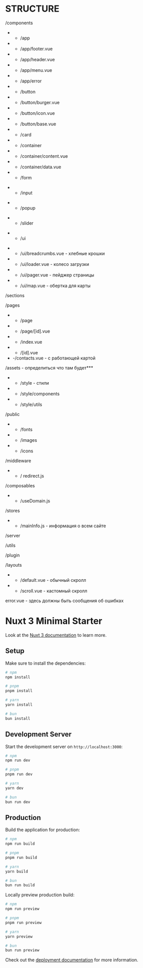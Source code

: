 # STRUCTURE

/components
- - /app
- - /app/footer.vue
- - /app/header.vue
- - /app/menu.vue
- - /app/error

- - /button
- - /button/burger.vue
- - /button/icon.vue
- - /button/base.vue

- - /card 

- - /container
- - /container/content.vue
- - /container/data.vue

- - /form
<!-- - - /form/feedback.vue - form with text, phone, email -->

- - /input
<!-- - - /input/radio.vue
- - /input/select.vue
- - /input/text.vue
- - /input/phone.vue
- - /input/email.vue
- - /input/file.vue -->

- - /popup
<!-- - - /popup/index.vue
- - /popup/feedback.vue
- - /popup/thanks.vue
- - /popup/error.vue -->

- - /slider
<!-- - -/slider/index.vue - одиночный слайдер
- -/slider/gallery.vue - слайдер текстовой страницы -->

- - /ui
<!-- - - /ui/social.vue - список соц сетей -->
<!-- - - /ui/accordion.vue - аккордеон  -->
- - /ui/breadcrumbs.vue - хлебные крошки
- - /ui/loader.vue - колесо загрузки
- - /ui/pager.vue - пейджер страницы
- - /ui/map.vue - обертка для карты

/sections

/pages
- - /page
- - /page/[id].vue
- - /index.vue
- - /[id].vue
- -/contacts.vue - с работающей картой

/assets - определиться что там будет***
- - /style - стили
- - /style/components
- - /style/utils

/public
- - /fonts 
- - /images
- - /icons

/middleware
- - / redirect.js

/composables
- - /useDomain.js

/stores
- - /mainInfo.js - информация о всем сайте

/server

/utils

/plugin

/layouts
- - /default.vue - обычный скролл
- - /scroll.vue - кастомный скролл

error.vue - здесь должны быть сообщения об ошибках



# Nuxt 3 Minimal Starter

Look at the [Nuxt 3 documentation](https://nuxt.com/docs/getting-started/introduction) to learn more.

## Setup

Make sure to install the dependencies:

```bash
# npm
npm install

# pnpm
pnpm install

# yarn
yarn install

# bun
bun install
```

## Development Server

Start the development server on `http://localhost:3000`:

```bash
# npm
npm run dev

# pnpm
pnpm run dev

# yarn
yarn dev

# bun
bun run dev
```

## Production

Build the application for production:

```bash
# npm
npm run build

# pnpm
pnpm run build

# yarn
yarn build

# bun
bun run build
```

Locally preview production build:

```bash
# npm
npm run preview

# pnpm
pnpm run preview

# yarn
yarn preview

# bun
bun run preview
```

Check out the [deployment documentation](https://nuxt.com/docs/getting-started/deployment) for more information.
